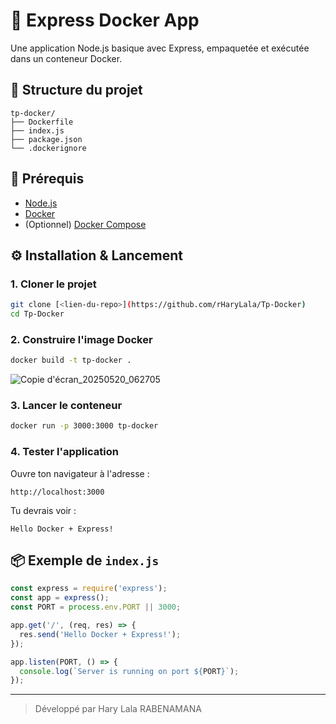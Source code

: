# 🚀 Express Docker App

Une application Node.js basique avec Express, empaquetée et exécutée dans un conteneur Docker.

## 📁 Structure du projet

```
tp-docker/
├── Dockerfile
├── index.js
├── package.json
└── .dockerignore
```

## 🧰 Prérequis

- [Node.js](https://nodejs.org/)
- [Docker](https://www.docker.com/)
- (Optionnel) [Docker Compose](https://docs.docker.com/compose/)

## ⚙️ Installation & Lancement

### 1. Cloner le projet

```bash
git clone [<lien-du-repo>](https://github.com/rHaryLala/Tp-Docker)
cd Tp-Docker
```

### 2. Construire l'image Docker

```bash
docker build -t tp-docker .
```
![Copie d'écran_20250520_062705](https://github.com/user-attachments/assets/435a1d9d-de4f-49fa-8edc-5738e82ab67a)


### 3. Lancer le conteneur

```bash
docker run -p 3000:3000 tp-docker
```

### 4. Tester l'application

Ouvre ton navigateur à l'adresse :

```
http://localhost:3000
```

Tu devrais voir :

```
Hello Docker + Express!
```

## 📦 Exemple de `index.js`

```js
const express = require('express');
const app = express();
const PORT = process.env.PORT || 3000;

app.get('/', (req, res) => {
  res.send('Hello Docker + Express!');
});

app.listen(PORT, () => {
  console.log(`Server is running on port ${PORT}`);
});
```

---

> Développé par Hary Lala RABENAMANA
